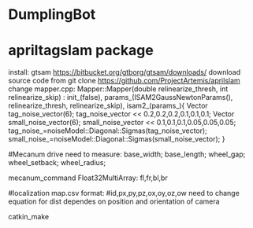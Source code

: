 # DumplingBot

# apriltagslam package
install:
gtsam
https://bitbucket.org/gtborg/gtsam/downloads/
download source code from
git clone https://github.com/ProjectArtemis/aprilslam
change mapper.cpp:
Mapper::Mapper(double relinearize_thresh, int relinearize_skip)
    : init_(false),
      params_(ISAM2GaussNewtonParams(), relinearize_thresh, relinearize_skip),
      isam2_(params_){
	Vector tag_noise_vector(6);
	tag_noise_vector << 0.2,0.2,0.2,0.1,0.1,0.1;
	Vector small_noise_vector(6);
	small_noise_vector << 0.1,0.1,0.1,0.05,0.05,0.05;
	tag_noise_=noiseModel::Diagonal::Sigmas(tag_noise_vector);
	small_noise_=noiseModel::Diagonal::Sigmas(small_noise_vector);
}

#Mecanum drive need to measure:
base_width;
base_length;
wheel_gap;
wheel_setback;
wheel_radius;

mecanum_command
Float32MultiArray: fl,fr,bl,br

#localization 
map.csv format:
#id,px,py,pz,ox,oy,oz,ow
need to change equation for dist 
dependes on position and orientation of camera



catkin_make
